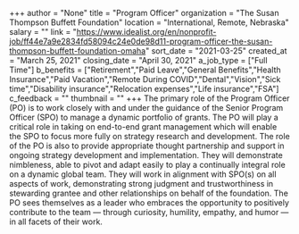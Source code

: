 +++
author = "None"
title = "Program Officer"
organization = "The Susan Thompson Buffett Foundation"
location = "International, Remote, Nebraska"
salary = ""
link = "https://www.idealist.org/en/nonprofit-job/ff44e7a9e2834fd58094c24e0de98d11-program-officer-the-susan-thompson-buffett-foundation-omaha"
sort_date = "2021-03-25"
created_at = "March 25, 2021"
closing_date = "April 30, 2021"
a_job_type = ["Full Time"]
b_benefits = ["Retirement","Paid Leave","General Benefits","Health Insurance","Paid Vacation","Remote During COVID","Dental","Vision","Sick time","Disability insurance","Relocation expenses","Life insurance","FSA"]
c_feedback = ""
thumbnail = ""
+++
The primary role of the Program Officer (PO) is to work closely with and under the guidance of the Senior Program Officer (SPO) to manage a dynamic portfolio of grants. The PO will play a critical role in taking on end-to-end grant management which will enable the SPO to focus more fully on strategy research and development. The role of the PO is also to provide appropriate thought partnership and support in ongoing strategy development and implementation. They will demonstrate nimbleness, able to pivot and adapt easily to play a continually integral role on a dynamic global team. They will work in alignment with SPO(s) on all aspects of work, demonstrating strong judgment and trustworthiness in stewarding grantee and other relationships on behalf of the foundation. The PO sees themselves as a leader who embraces the opportunity to positively contribute to the team — through curiosity, humility, empathy, and humor — in all facets of their work. 